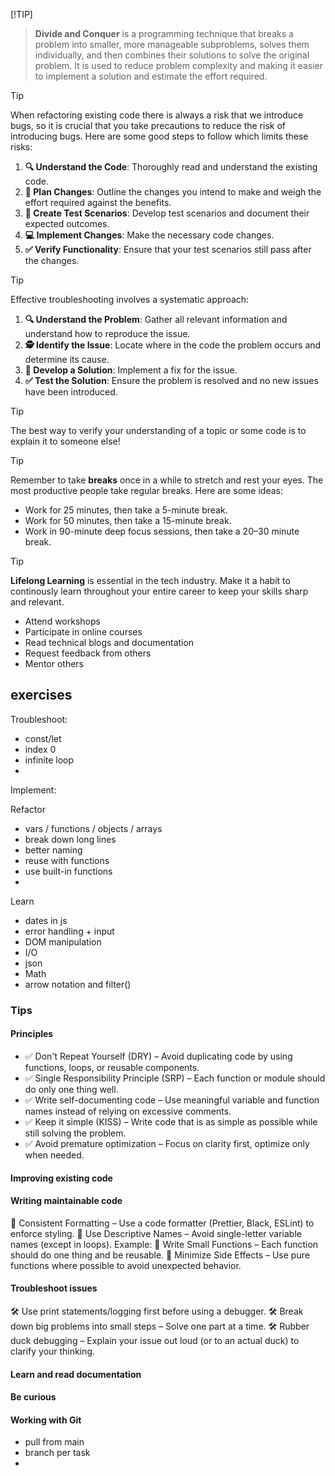 

[!TIP]
> **Divide and Conquer** is a programming technique that breaks a problem into smaller, more manageable subproblems, solves them individually, and then combines their solutions to solve the original problem. It is used to reduce problem complexity and making it easier to implement a solution and estimate the effort required.

> [!TIP]
> When refactoring existing code there is always a risk that we introduce bugs, so it is crucial that you take precautions to reduce the risk of introducing bugs. Here are some good steps to follow which limits these risks:
> 1. **🔍 Understand the Code**: Thoroughly read and understand the existing code.
> 2. **📝 Plan Changes**: Outline the changes you intend to make and weigh the effort required against the benefits.
> 3. **🧪 Create Test Scenarios**: Develop test scenarios and document their expected outcomes.
> 4. **💻 Implement Changes**: Make the necessary code changes.
> 5. **✅ Verify Functionality**: Ensure that your test scenarios still pass after the changes.


> [!TIP]
> Effective troubleshooting involves a systematic approach:
> 1. **🔍 Understand the Problem**: Gather all relevant information and understand how to reproduce the issue.
> 2. **🕵️ Identify the Issue**: Locate where in the code the problem occurs and determine its cause.
> 3. **🔧 Develop a Solution**: Implement a fix for the issue.
> 4. **✅ Test the Solution**: Ensure the problem is resolved and no new issues have been introduced.




> [!TIP]
> The best way to verify your understanding of a topic or some code is to explain it to someone else!

> [!TIP]
> Remember to take **breaks** once in a while to stretch and rest your eyes. The most productive people take regular breaks. Here are some ideas:
> * Work for 25 minutes, then take a 5-minute break.
> * Work for 50 minutes, then take a 15-minute break.
> * Work in 90-minute deep focus sessions, then take a 20–30 minute break.




> [!TIP]
> **Lifelong Learning** is essential in the tech industry. Make it a habit to continously learn throughout your entire career to keep your skills sharp and relevant.
> * Attend workshops
> * Participate in online courses
> * Read technical blogs and documentation
> * Request feedback from others
> * Mentor others




## exercises

Troubleshoot:
* const/let
* index 0
* infinite loop
* 

Implement:

Refactor
- vars / functions / objects / arrays
- break down long lines
- better naming
- reuse with functions
- use built-in functions
- 


Learn
* dates in js
* error handling + input
* DOM manipulation
* I/O
* json
* Math
* arrow notation and filter()




### Tips

#### Principles
* ✅ Don't Repeat Yourself (DRY) – Avoid duplicating code by using functions, loops, or reusable components.
* ✅ Single Responsibility Principle (SRP) – Each function or module should do only one thing well.
* ✅ Write self-documenting code – Use meaningful variable and function names instead of relying on excessive comments.
* ✅ Keep it simple (KISS) – Write code that is as simple as possible while still solving the problem.
* ✅ Avoid premature optimization – Focus on clarity first, optimize only when needed.

#### Improving existing code

#### Writing maintainable code
🔹 Consistent Formatting – Use a code formatter (Prettier, Black, ESLint) to enforce styling.
🔹 Use Descriptive Names – Avoid single-letter variable names (except in loops). Example:
🔹 Write Small Functions – Each function should do one thing and be reusable.
🔹 Minimize Side Effects – Use pure functions where possible to avoid unexpected behavior.

#### Troubleshoot issues
🛠 Use print statements/logging first before using a debugger.
🛠 Break down big problems into small steps – Solve one part at a time.
🛠 Rubber duck debugging – Explain your issue out loud (or to an actual duck) to clarify your thinking.

#### Learn and read documentation

#### Be curious



#### Working with Git
* pull from main
* branch per task
* 


